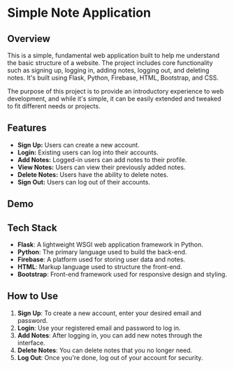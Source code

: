 # Simple Note Application

## Overview

This is a simple, fundamental web application built to help me understand the basic structure of a website. The project includes core functionality such as signing up, logging in, adding notes, logging out, and deleting notes. It's built using Flask, Python, Firebase, HTML, Bootstrap, and CSS.

The purpose of this project is to provide an introductory experience to web development, and while it's simple, it can be easily extended and tweaked to fit different needs or projects.

## Features

- **Sign Up:** Users can create a new account.
- **Login:** Existing users can log into their accounts.
- **Add Notes:** Logged-in users can add notes to their profile.
- **View Notes:** Users can view their previously added notes.
- **Delete Notes:** Users have the ability to delete notes.
- **Sign Out:** Users can log out of their accounts.
  
## Demo

## Tech Stack

- **Flask**: A lightweight WSGI web application framework in Python.
- **Python**: The primary language used to build the back-end.
- **Firebase**: A platform used for storing user data and notes.
- **HTML**: Markup language used to structure the front-end.
- **Bootstrap**: Front-end framework used for responsive design and styling.

## How to Use

1. **Sign Up**: To create a new account, enter your desired email and password.
2. **Login**: Use your registered email and password to log in.
3. **Add Notes**: After logging in, you can add new notes through the interface.
4. **Delete Notes**: You can delete notes that you no longer need.
5. **Log Out**: Once you're done, log out of your account for security.



